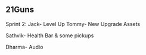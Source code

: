 ## 21Guns

Sprint 2:
Jack- Level Up
Tommy- New Upgrade Assets

Sathvik- Health Bar & some pickups

Dharma- Audio
